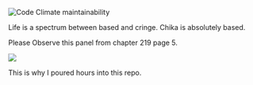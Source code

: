 ![Code Climate maintainability](https://img.shields.io/codeclimate/maintainability/shinomiya-corp/chika-bot)

Life is a spectrum between based and cringe. Chika is absolutely based.

Please Observe this panel from chapter 219 page 5.

![](https://raw.githubusercontent.com/shinomiya-corp/chika/dev/docs/chika-amogus.jpg)

This is why I poured hours into this repo.

